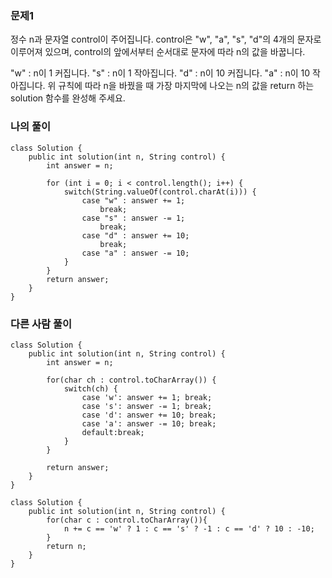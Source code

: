 ### 문제1
정수 n과 문자열 control이 주어집니다. control은 "w", "a", "s", "d"의 4개의 문자로 이루어져 있으며, control의 앞에서부터 순서대로 문자에 따라 n의 값을 바꿉니다.

"w" : n이 1 커집니다.
"s" : n이 1 작아집니다.
"d" : n이 10 커집니다.
"a" : n이 10 작아집니다.
위 규칙에 따라 n을 바꿨을 때 가장 마지막에 나오는 n의 값을 return 하는 solution 함수를 완성해 주세요.

### 나의 풀이
```
class Solution {
    public int solution(int n, String control) {
        int answer = n;

        for (int i = 0; i < control.length(); i++) {
            switch(String.valueOf(control.charAt(i))) {
                case "w" : answer += 1;
                    break;
                case "s" : answer -= 1;
                    break;
                case "d" : answer += 10;
                    break;
                case "a" : answer -= 10;
            }
        }
        return answer;
    }
}
```

### 다른 사람 풀이
```
class Solution {
    public int solution(int n, String control) {
        int answer = n;

        for(char ch : control.toCharArray()) {
            switch(ch) {
                case 'w': answer += 1; break;
                case 's': answer -= 1; break;
                case 'd': answer += 10; break;
                case 'a': answer -= 10; break;
                default:break;
            }
        }

        return answer;
    }
}
```

```
class Solution {
    public int solution(int n, String control) {
        for(char c : control.toCharArray()){
            n += c == 'w' ? 1 : c == 's' ? -1 : c == 'd' ? 10 : -10;
        }
        return n;
    }
}
```
